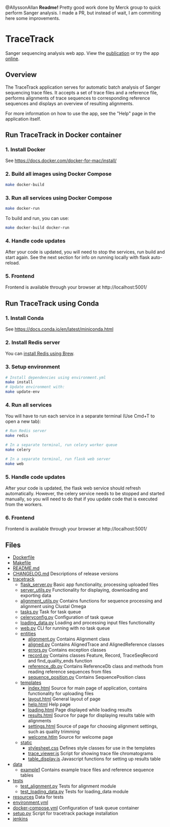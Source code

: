@AllyssonAllan **Readme!** Pretty good work done by Merck group to quick perform Sanger analysis. I made a PR, but instead of wait, I am commiting here some improvements.


# TraceTrack

Sanger sequencing analysis web app. View the [publication](https://biorxiv.org/cgi/content/short/2022.07.28.501824v1) or try the app [online](https://tracetrack.dichlab.org).

## Overview
The TraceTrack application serves for automatic batch analysis of Sanger sequencing trace files. It
accepts a set of trace files and a reference file, performs alignments of trace sequences to 
corresponding reference sequences and displays an overview of resulting alignments.

For more information on how to use the app, see the "Help" page in the application itself.


## Run TraceTrack in Docker container

### 1. Install Docker

See https://docs.docker.com/docker-for-mac/install/

### 2. Build all images using Docker Compose

```bash
make docker-build
```

### 3. Run all services using Docker Compose

```bash
make docker-run
```

To build and run, you can use:
```bash
make docker-build docker-run
```
### 4. Handle code updates

After your code is updated, you will need to stop the services, run build and start again. 
See the next section for info on running locally with flask auto-reload.

### 5. Frontend

Frontend is available through your browser at http://localhost:5001/

## Run TraceTrack using Conda

### 1. Install Conda

See https://docs.conda.io/en/latest/miniconda.html

### 2. Install Redis server

You can [install Redis using Brew](https://medium.com/@petehouston/install-and-config-redis-on-mac-os-x-via-homebrew-eb8df9a4f298).

### 3. Setup environment

```bash
# Install dependencies using environment.yml
make install
# Update environment with:
make update-env
```

### 4. Run all services

You will have to run each service in a separate terminal (Use Cmd+T to open a new tab):

```bash
# Run Redis server
make redis

# In a separate terminal, run celery worker queue
make celery

# In a separate terminal, run flask web server
make web
```
### 5. Handle code updates

After your code is updated, the flask web service should refresh automatically. However, the celery service
needs to be stopped and started manually, so you will need to do that if you update code 
that is executed from the workers.

### 6. Frontend

Frontend is available through your browser at http://localhost:5001/

## Files

- [Dockerfile](Dockerfile) 
- [Makefile](Makefile) 
- [README.md](README.md) 
- [CHANGELOG.md](CHANGELOG.md) Descriptions of release versions
- [tracetrack](tracetrack) 
  - [flask_server.py](tracetrack/flask_server.py) Basic app functionality, processing uploaded files
  - [server_utils.py](tracetrack/server_utils.py) Functionality for displaying, downloading and exporting data
  - [alignment_utils.py](tracetrack/alignment_utils.py) Contains functions for sequence processing and alignment using Clustal Omega
  - [tasks.py](tracetrack/tasks.py) Task for task queue
  - [celeryconfig.py](tracetrack/celeryconfig.py) Configuration of task queue
  - [loading_data.py](tracetrack/loading_data.py) Loading and processing input files functionality
  - [web.py](tracetrack/web.py) CLI for running with no task queue
  - [entities](tracetrack/entities)
    - [alignment.py](tracetrack/entities/alignment.py) Contains Alignment class
    - [aligned.py](tracetrack/entities/aligned.py) Contains AlignedTrace and AlignedReference classes
    - [errors.py](tracetrack/entities/errors.py) Contains exception classes
    - [record.py](tracetrack/entities/record.py) Contains classes Feature, Record, TraceSeqRecord and find_quality_ends function
    - [reference_db.py](tracetrack/entities/reference_db.py) Contains ReferenceDb class and methods from reading reference sequences from files
    - [sequence_position.py](tracetrack/entities/sequence_position.py) Contains SequencePosition class
  - [templates](tracetrack/templates) 
    - [index.html](tracetrack/templates/index.html)  Source for main page of application, contains functionality for uploading files 
    - [layout.html](tracetrack/templates/layout.html) General layout of page
    - [help.html](tracetrack/templates/help.html) Help page
    - [loading.html](tracetrack/templates/loading.html) Page displayed while loading results
    - [results.html](tracetrack/templates/results.html) Source for page for displaying results table with alignments
    - [settings.html](tracetrack/templates/settings.html) Source of page for choosing alignment settings, such as quality trimming
    - [welcome.htlm](tracetrack/templates/welcome.html) Source for welcome page
  - [static](static)
    - [stylesheet.css](stylesheet.css) Defines style classes for use in the templates
    - [trace_viewer.js](tracetrack/static/trace_viewer.js) Script for showing trace file chromatograms
    - [table_display.js](tracetrack/static/table_display.js) Javascript functions for setting up results table
- [data](data)
   - [example1](example1) Contains example trace files and reference sequence tables
- [tests](tests) 
  - [test_alignment.py](tests/test_alignment.py) Tests for alignment module
  - [test_loading_data.py](tests/test_loading_data.py) Tests for loading_data module
- [resources](resources) Data for tests
- [environment.yml](environment.yml)
- [docker-compose.yml](docker-compose.yml) Configuration of task queue container
- [setup.py](setup.py) Script for tracetrack package installation
- [jenkins](jenkins)
